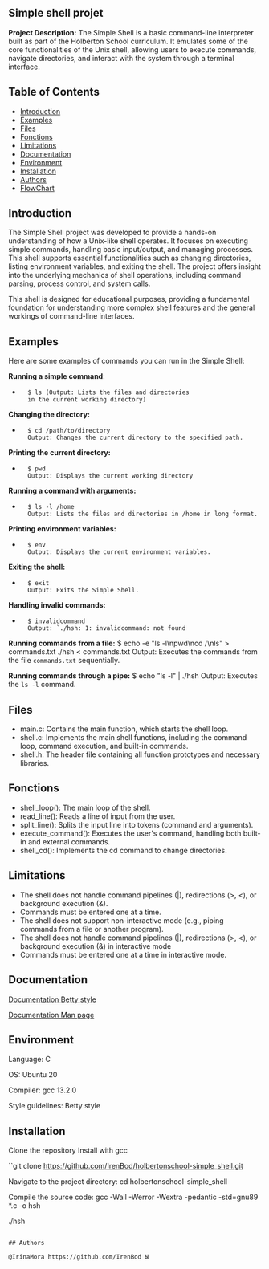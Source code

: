 
## Simple shell projet

**Project Description:**
The Simple Shell is a basic command-line interpreter built as part of the Holberton School curriculum. It emulates some of the core functionalities of the Unix shell, allowing users to execute commands, navigate directories, and interact with the system through a terminal interface.


##  Table of Contents
- [Introduction](#introduction)
- [Examples](#Examples)
- [Files](#files)
- [Fonctions](#Fonctions)
- [Limitations](#Limitations)
- [Documentation](#Documentation)
- [Environment](#Environment)
- [Installation](#Installation)
- [Authors](#authors)
- [FlowChart](#FlowChart)
##  Introduction
The Simple Shell project was developed to provide a hands-on understanding of how a Unix-like shell operates. It focuses on executing simple commands, handling basic input/output, and managing processes. This shell supports essential functionalities such as changing directories, listing environment variables, and exiting the shell. The project offers insight into the underlying mechanics of shell operations, including command parsing, process control, and system calls.

This shell is designed for educational purposes, providing a fundamental foundation for understanding more complex shell features and the general workings of command-line interfaces.


## Examples

Here are some examples of commands you can run in the Simple Shell:

**Running a simple command**:
*		$ ls (Output: Lists the files and directories
		in the current working directory)

**Changing the directory:**
*		$ cd /path/to/directory
		Output: Changes the current directory to the specified path.

**Printing the current directory:**
*		$ pwd
		Output: Displays the current working directory

**Running a command with arguments:**
*		$ ls -l /home
		Output: Lists the files and directories in /home in long format.

**Printing environment variables:**
*		$ env
		Output: Displays the current environment variables.

**Exiting the shell:**
*		$ exit
		Output: Exits the Simple Shell.

**Handling invalid commands:**
*		$ invalidcommand
		Output: `./hsh: 1: invalidcommand: not found

**Running commands from a file:**
		$ echo -e "ls -l\npwd\ncd /\nls" > commands.txt
		./hsh < commands.txt
		Output: Executes the commands from the file `commands.txt` sequentially.

**Running commands through a pipe:**
		$ echo "ls -l" | ./hsh
		 Output: Executes the `ls -l` command.

## Files

* main.c: Contains the main function, which starts the shell loop.
* shell.c: Implements the main shell functions, including the command loop, command execution, and built-in commands.
* shell.h: The header file containing all function prototypes and necessary libraries.
## Fonctions
* shell_loop(): The main loop of the shell.
* read_line(): Reads a line of input from the user.
* split_line(): Splits the input line into tokens (command and arguments).
* execute_command(): Executes the user's command, handling both built-in and external commands.
* shell_cd(): Implements the cd command to change directories.

## Limitations
* The shell does not handle command pipelines (|), redirections (>, <), or background execution (&).
* Commands must be entered one at a time.
* The shell does not support non-interactive mode (e.g., piping commands from a file or another program).
* The shell does not handle command pipelines (|), redirections (>, <), or background execution (&) in interactive mode
* Commands must be entered one at a time in interactive mode.
 ## Documentation

 [Documentation Betty style ](https://github.com/alx-tools/Betty/wiki)

 [Documentation Man page ](https://github.com/IrenBod/holbertonschool-simple_shell/blob/main/man_1_simple_shell)


## Environment
Language: C

OS: Ubuntu 20

Compiler: gcc 13.2.0

Style guidelines: Betty style
## Installation

Clone the repository
Install  with gcc

``git clone https://github.com/IrenBod/holbertonschool-simple_shell.git

Navigate to the project directory:
cd holbertonschool-simple_shell

Compile the source code:
  gcc -Wall -Werror -Wextra -pedantic -std=gnu89 *.c -o hsh

  ./hsh
```

## Authors

@IrinaMora https://github.com/IrenBod Ы